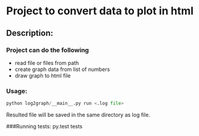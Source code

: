 Project to convert data to plot in html
=======================================

Description:
------------


### Project can do the following
 - read file or files from path
 - create graph data from list of numbers
 - draw graph to html file
 
### Usage:
   ```python
   python log2graph/__main__.py run <.log file>
   ```

Resulted file will be saved in the same directory as log file.

###Running tests:
py.test tests